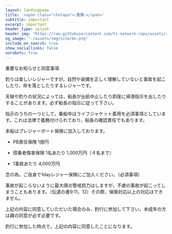 ```yaml
---
layout: landingpage
title: '<span class="chulapa">⚠重要⚠</span>'
subtitle: important
excerpt: important
header_type: splash
header_img: "https://raw.githubusercontent.com/hi-network-repo/assets/refs/heads/main/hi-network-repo.github.io/assets/image/23734955.jpg"
og_image: "./assets/img/site/bn.png"
include_on_search: true
show_sociallinks: false
norobots: true
---
```


重要なお知らせと同意事項

釣りは楽しいレジャーですが，自然や装備を正しく理解していないと事故を起こしたり，命を落としたりするレジャーです。

天候や釣りの状況によっては，船長が出航中止したり即座に帰港指示を出したりすることがあります。必ず船長の指示に従って下さい。

指示のうちの一つとして，乗船中はライフジャケット着用を必須事項としています。これは法律で義務付けられており，船長の確認責任でもあります。

本船はプレジャーボート保険に加入しております。

- PB責任保険  1億円

- 搭乗者傷害保険 1名あたり 1,000万円（４名まで）

- 1事故あたり 4,000万円

念の為，ご自身で1dayレジャー保険にご加入ください。（必須事項）

事故が起こらないように最大限の警戒努力はしますが，不慮の事故が起こってしまうこともあります。（伝道の書9:11，12）その際，保険対応以上の対応はできません。

上記の内容に同意していただいた場合のみ，釣行に参加して下さい。未成年の方は親の同意が必ず必要です。

釣行に参加した時点で，上記の内容に同意したことになります。

